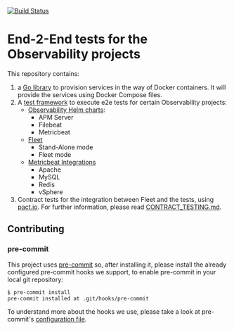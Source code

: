 [![Build Status](https://beats-ci.elastic.co/buildStatus/icon?job=e2e-tests%2Fe2e-testing-mbp%2Fmaster)](https://beats-ci.elastic.co/job/e2e-tests/job/e2e-testing-mbp/job/master/)

# End-2-End tests for the Observability projects

This repository contains:

1. a [Go library](./cli/README.md) to provision services in the way of Docker containers. It will provide the services using Docker Compose files.
1. A [test framework](./e2e/README.md) to execute e2e tests for certain Observability projects:
    - [Observability Helm charts](./e2e/_suites/helm):
        - APM Server
        - Filebeat
        - Metricbeat
    - [Fleet](./e2e/_suites/fleet)
        - Stand-Alone mode
        - Fleet mode
    - [Metricbeat Integrations](./e2e/_suites/metricbeat)
        - Apache
        - MySQL
        - Redis
        - vSphere
1. Contract tests for the integration between Fleet and the tests, using [pact.io](https://pact.io/). For further information, please read [CONTRACT_TESTING.md](CONTRACT_TESTING.md).

## Contributing

### pre-commit

This project uses [pre-commit](https://pre-commit.com/) so, after installing it, please install the already configured pre-commit hooks we support, to enable pre-commit in your local git repository:

```shell
$ pre-commit install
pre-commit installed at .git/hooks/pre-commit
```

To understand more about the hooks we use, please take a look at pre-commit's [configuration file](./.pre-commit-confifg.yml).
